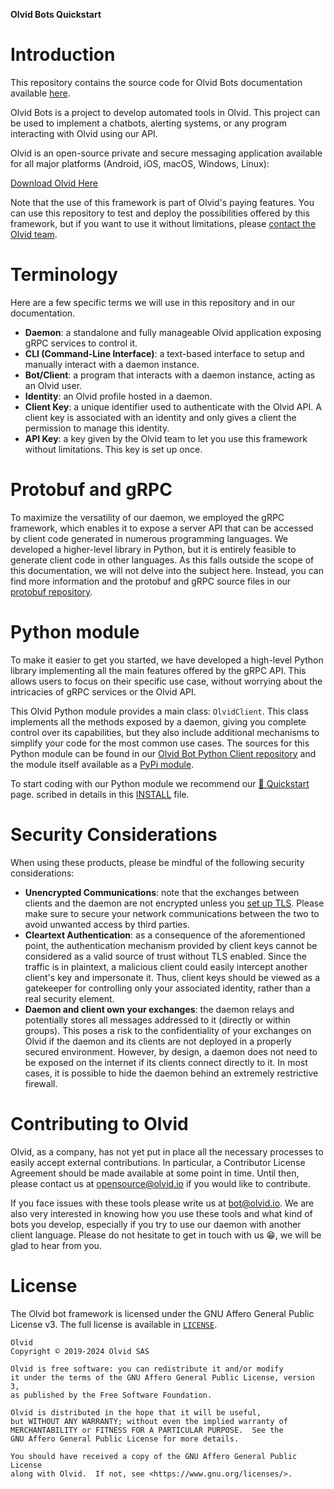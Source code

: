 **Olvid Bots Quickstart**

# Introduction

This repository contains the source code for Olvid Bots documentation available [here](https://doc.bot.olvid.io).

Olvid Bots is a project to develop automated tools in Olvid. This project can be used to implement a chatbots, alerting systems, or any program interacting with Olvid using our API.

Olvid is an open-source private and secure messaging application available for all major platforms (Android, iOS, macOS, Windows, Linux):

[Download Olvid Here](https://olvid.io/download/)

Note that the use of this framework is part of Olvid's paying features. You can use this repository to test and deploy the possibilities offered by this framework, but if you want to use it without limitations, please [contact the Olvid team](https://olvid.io/contact/).

# Terminology
Here are a few specific terms we will use in this repository and in our documentation.
* **Daemon**: a standalone and fully manageable Olvid application exposing gRPC services to control it.
* **CLI (Command-Line Interface)**: a text-based interface to setup and manually interact with a daemon instance.
* **Bot/Client**: a program that interacts with a daemon instance, acting as an Olvid user.
* **Identity**: an Olvid profile hosted in a daemon.
* **Client Key**: a unique identifier used to authenticate with the Olvid API. A client key is associated with an identity and only gives a client the permission to manage this identity.
* **API Key**: a key given by the Olvid team to let you use this framework without limitations. This key is set up once.

# Protobuf and gRPC
To maximize the versatility of our daemon, we employed the gRPC framework, which enables it to expose a server API that can be accessed by client code generated in numerous programming languages. We developed a higher-level library in Python, but it is entirely feasible to generate client code in other languages. As this falls outside the scope of this documentation, we will not delve into the subject here. Instead, you can find more information and the protobuf and gRPC source files in our [protobuf repository](https://github.com/olvid-io/Olvid-Bot-Protobuf).

# Python module
To make it easier to get you started, we have developed a high-level Python library implementing all the main features offered by the gRPC API. This allows users to focus on their specific use case, without worrying about the intricacies of gRPC services or the Olvid API.

This Olvid Python module provides a main class: `OlvidClient`. This class implements all the methods exposed by a daemon, giving you complete control over its capabilities, but they also include additional mechanisms to simplify your code for the most common use cases.
The sources for this Python module can be found in our [Olvid Bot Python Client repository](https://github.com/olvid-io/Olvid-Bot-Python-Client) and the module itself available as a [PyPi module](https://pypi.org/project/olvid-bot/).

To start coding with our Python module we recommend our [🚀 Quickstart](https://doc.bot.olvid.io/quickstart) page.
scribed in details in this [INSTALL](./quickstart/INSTALL.md) file.

# Security Considerations
When using these products, please be mindful of the following security considerations:

- **Unencrypted Communications**: note that the exchanges between clients and the daemon are not encrypted unless you [set up TLS](https://doc.bot.olvid.io/configuration.html#setup-tls). Please make sure to secure your network communications between the two to avoid unwanted access by third parties.
- **Cleartext Authentication**: as a consequence of the aforementioned point, the authentication mechanism provided by client keys cannot be considered as a valid source of trust without TLS enabled. Since the traffic is in plaintext, a malicious client could easily intercept another client's key and impersonate it. Thus, client keys should be viewed as a gatekeeper for controlling only your associated identity, rather than a real security element.
- **Daemon and client own your exchanges**: the daemon relays and potentially stores all messages addressed to it (directly or within groups). This poses a risk to the confidentiality of your exchanges on Olvid if the daemon and its clients are not deployed in a properly secured environment. However, by design, a daemon does not need to be exposed on the internet if its clients connect directly to it. In most cases, it is possible to hide the daemon behind an extremely restrictive firewall.

# Contributing to Olvid
Olvid, as a company, has not yet put in place all the necessary processes to easily accept external contributions. In particular, a Contributor License Agreement should be made available at some point in time. Until then, please contact us at [opensource@olvid.io](mailto:opensource@olvid.io) if you would like to contribute.

If you face issues with these tools please write us at [bot@olvid.io](mailto:bot@olvid.io).
We are also very interested in knowing how you use these tools and what kind of bots you develop, especially if you try to use our daemon with another client language. Please do not hesitate to get in touch with us 😁, we will be glad to hear from you.

# License
The Olvid bot framework is licensed under the GNU Affero General Public License v3. The full license is available in [`LICENSE`](./LICENSE).

```
Olvid
Copyright © 2019-2024 Olvid SAS

Olvid is free software: you can redistribute it and/or modify
it under the terms of the GNU Affero General Public License, version 3,
as published by the Free Software Foundation.

Olvid is distributed in the hope that it will be useful,
but WITHOUT ANY WARRANTY; without even the implied warranty of
MERCHANTABILITY or FITNESS FOR A PARTICULAR PURPOSE.  See the
GNU Affero General Public License for more details.

You should have received a copy of the GNU Affero General Public License
along with Olvid.  If not, see <https://www.gnu.org/licenses/>.
```
